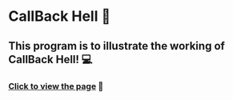 # CallBack Hell 🌟

## This program is to illustrate the working of CallBack Hell! 💻

### [Click to view the page](https://bala-callback-hell.netlify.app/) 🚀
